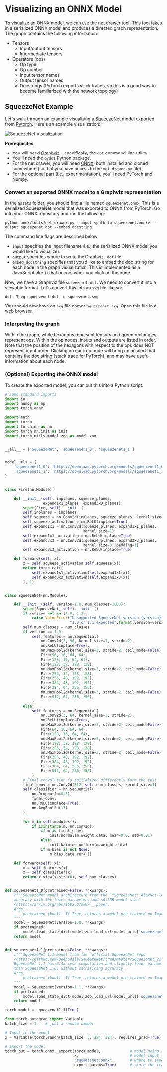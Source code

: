 <!--- SPDX-License-Identifier: Apache-2.0 -->

Visualizing an ONNX Model
=========================

To visualize an ONNX model, we can use the [net drawer tool](https://github.com/onnx/onnx/blob/master/onnx/tools/net_drawer.py). This tool takes in a serialized ONNX model and produces a directed graph representation. The graph contains the following information:

* Tensors
   * Input/output tensors
   * Intermediate tensors
* Operators (ops)
   * Op type
   * Op number
   * Input tensor names
   * Output tensor names
   * Docstrings (PyTorch exports stack traces, so this is a good way to become familiarized with the network topology)

## SqueezeNet Example

Let's walk through an example visualizing a [SqueezeNet](https://arxiv.org/abs/1602.07360) model exported from [Pytorch](https://github.com/bwasti/AICamera/blob/master/Exporting%20Squeezenet%20to%20mobile.ipynb). Here's an example visualization:

![SqueezeNet Visualization](assets/squeezenet.png)

**Prerequisites**
* You will need [Graphviz](http://www.graphviz.org/) – specifically, the `dot` command-line utility.
* You'll need the `pydot` Python package.
* For the net drawer, you will need [ONNX](https://github.com/onnx/onnx), both installed and cloned somewhere (so that you have access to the `net_drawer.py` file).
* For the optional part (i.e., experimentation), you'll need PyTorch and Numpy.

### Convert an exported ONNX model to a Graphviz representation

In the `assets` folder, you should find a file named `squeezenet.onnx`. This is a serialized SqueezeNet model that was exported to ONNX from PyTorch. Go into your ONNX repository and run the following:

    python onnx/tools/net_drawer.py --input <path to squeezenet.onnx> --output squeezenet.dot --embed_docstring

The command line flags are described below:

- `input` specifies the input filename (i.e., the serialized ONNX model you would like to visualize).
- `output` specifies where to write the Graphviz `.dot` file.
- `embed_docstring` specifies that you'd like to embed the doc_string for each node in the graph visualization. This is implemented as a JavaScript alert() that occurs when you click on the node.

Now, we have a Graphviz file `squeezenet.dot`. We need to convert it into a viewable format. Let's convert this into an `svg` file like so:

    dot -Tsvg squeezenet.dot -o squeezenet.svg

You should now have an `svg` file named `squeezenet.svg`. Open this file in a web browser.

### Interpreting the graph

Within the graph, white hexagons represent tensors and green rectangles represent ops. Within the op nodes, inputs and outputs are listed in order. Note that the position of the hexagons with respect to the ops does NOT represent input order. Clicking on each op node will bring up an alert that contains the doc string (stack trace for PyTorch), and may have useful information about each node.

### (Optional) Exporting the ONNX model

To create the exported model, you can put this into a Python script:

```python
# Some standard imports
import io
import numpy as np
import torch.onnx

import math
import torch
import torch.nn as nn
import torch.nn.init as init
import torch.utils.model_zoo as model_zoo


__all__ = ['SqueezeNet', 'squeezenet1_0', 'squeezenet1_1']


model_urls = {
    'squeezenet1_0': 'https://download.pytorch.org/models/squeezenet1_0-a815701f.pth',
    'squeezenet1_1': 'https://download.pytorch.org/models/squeezenet1_1-f364aa15.pth',
}


class Fire(nn.Module):

    def __init__(self, inplanes, squeeze_planes,
                 expand1x1_planes, expand3x3_planes):
        super(Fire, self).__init__()
        self.inplanes = inplanes
        self.squeeze = nn.Conv2d(inplanes, squeeze_planes, kernel_size=1)
        self.squeeze_activation = nn.ReLU(inplace=True)
        self.expand1x1 = nn.Conv2d(squeeze_planes, expand1x1_planes,
                                   kernel_size=1)
        self.expand1x1_activation = nn.ReLU(inplace=True)
        self.expand3x3 = nn.Conv2d(squeeze_planes, expand3x3_planes,
                                   kernel_size=3, padding=1)
        self.expand3x3_activation = nn.ReLU(inplace=True)

    def forward(self, x):
        x = self.squeeze_activation(self.squeeze(x))
        return torch.cat([
            self.expand1x1_activation(self.expand1x1(x)),
            self.expand3x3_activation(self.expand3x3(x))
        ], 1)


class SqueezeNet(nn.Module):

    def __init__(self, version=1.0, num_classes=1000):
        super(SqueezeNet, self).__init__()
        if version not in [1.0, 1.1]:
            raise ValueError("Unsupported SqueezeNet version {version}:"
                             "1.0 or 1.1 expected".format(version=version))
        self.num_classes = num_classes
        if version == 1.0:
            self.features = nn.Sequential(
                nn.Conv2d(3, 96, kernel_size=7, stride=2),
                nn.ReLU(inplace=True),
                nn.MaxPool2d(kernel_size=3, stride=2, ceil_mode=False),
                Fire(96, 16, 64, 64),
                Fire(128, 16, 64, 64),
                Fire(128, 32, 128, 128),
                nn.MaxPool2d(kernel_size=3, stride=2, ceil_mode=False),
                Fire(256, 32, 128, 128),
                Fire(256, 48, 192, 192),
                Fire(384, 48, 192, 192),
                Fire(384, 64, 256, 256),
                nn.MaxPool2d(kernel_size=3, stride=2, ceil_mode=False),
                Fire(512, 64, 256, 256),
            )
        else:
            self.features = nn.Sequential(
                nn.Conv2d(3, 64, kernel_size=3, stride=2),
                nn.ReLU(inplace=True),
                nn.MaxPool2d(kernel_size=3, stride=2, ceil_mode=False),
                Fire(64, 16, 64, 64),
                Fire(128, 16, 64, 64),
                nn.MaxPool2d(kernel_size=3, stride=2, ceil_mode=False),
                Fire(128, 32, 128, 128),
                Fire(256, 32, 128, 128),
                nn.MaxPool2d(kernel_size=3, stride=2, ceil_mode=False),
                Fire(256, 48, 192, 192),
                Fire(384, 48, 192, 192),
                Fire(384, 64, 256, 256),
                Fire(512, 64, 256, 256),
            )
        # Final convolution is initialized differently form the rest
        final_conv = nn.Conv2d(512, self.num_classes, kernel_size=1)
        self.classifier = nn.Sequential(
            nn.Dropout(p=0.5),
            final_conv,
            nn.ReLU(inplace=True),
            nn.AvgPool2d(13)
        )

        for m in self.modules():
            if isinstance(m, nn.Conv2d):
                if m is final_conv:
                    init.normal(m.weight.data, mean=0.0, std=0.01)
                else:
                    init.kaiming_uniform(m.weight.data)
                if m.bias is not None:
                    m.bias.data.zero_()

    def forward(self, x):
        x = self.features(x)
        x = self.classifier(x)
        return x.view(x.size(0), self.num_classes)


def squeezenet1_0(pretrained=False, **kwargs):
    r"""SqueezeNet model architecture from the `"SqueezeNet: AlexNet-level
    accuracy with 50x fewer parameters and <0.5MB model size"
    <https://arxiv.org/abs/1602.07360>`_ paper.
    Args:
        pretrained (bool): If True, returns a model pre-trained on ImageNet
    """
    model = SqueezeNet(version=1.0, **kwargs)
    if pretrained:
        model.load_state_dict(model_zoo.load_url(model_urls['squeezenet1_0']))
    return model


def squeezenet1_1(pretrained=False, **kwargs):
    r"""SqueezeNet 1.1 model from the `official SqueezeNet repo
    <https://github.com/DeepScale/SqueezeNet/tree/master/SqueezeNet_v1.1>`_.
    SqueezeNet 1.1 has 2.4x less computation and slightly fewer parameters
    than SqueezeNet 1.0, without sacrificing accuracy.
    Args:
        pretrained (bool): If True, returns a model pre-trained on ImageNet
    """
    model = SqueezeNet(version=1.1, **kwargs)
    if pretrained:
        model.load_state_dict(model_zoo.load_url(model_urls['squeezenet1_1']))
    return model

torch_model = squeezenet1_1(True)

from torch.autograd import Variable
batch_size = 1    # just a random number

# Input to the model
x = Variable(torch.randn(batch_size, 3, 224, 224), requires_grad=True)

# Export the model
torch_out = torch.onnx._export(torch_model,             # model being run
                               x,                       # model input (or a tuple for multiple inputs)
                               "squeezenet.onnx",       # where to save the model (can be a file or file-like object)
                               export_params=True)      # store the trained parameter weights inside the model file
```
